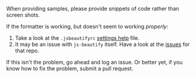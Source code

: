 When providing samples, please provide snippets of code rather than screen shots.

If the formatter is working, but doesn't seem to working _properly_:
1. Take a look at the `.jsbeautifyrc` [settings help](https://github.com/HookyQR/VSCodeBeautify/blob/master/Settings.md) file.
2. It may be an issue with `js-beautify` itself. Have a look at the [issues](https://github.com/beautify-web/js-beautify/issues) for that repo.

If this isn't the problem, go ahead and log an issue. Or better yet, if you know how to fix the problem, submit a pull request.